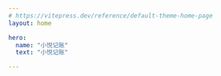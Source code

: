 ```yaml
---
# https://vitepress.dev/reference/default-theme-home-page
layout: home

hero:
  name: "小悦记账"
  text: "小悦记账"

---
```


